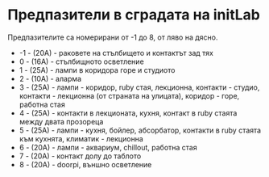 Предпазители в сградата на initLab
==================================

Предпазителите са номерирани от -1 до 8, от ляво на дясно.

* -1 - (20A) - раковете на стълбището и контактът зад тях
* 0 - (16A) - стълбищното осветление
* 1 - (25A) - лампи в коридора горе и студиото
* 2 - (10A) - аларма
* 3 - (25A) - лампи - коридор, ruby стая, лекционна, контакти - студио, контакти - лекционна (от страната на улицата), коридор - горе, работна стая
* 4 - (25A) - контакти в лекционата, кухня, контакт в ruby стаята между двата прозореца
* 5 - (25A) - лампи - кухня, бойлер, абсорбатор, контакти в ruby стаята към кухнята, климатик - лекционна
* 6 - (20A) - лампи - аквариум, chillout, работна стая
* 7 - (20A) - контакт долу до таблото
* 8 - (20A) - doorpi, външно осветление
